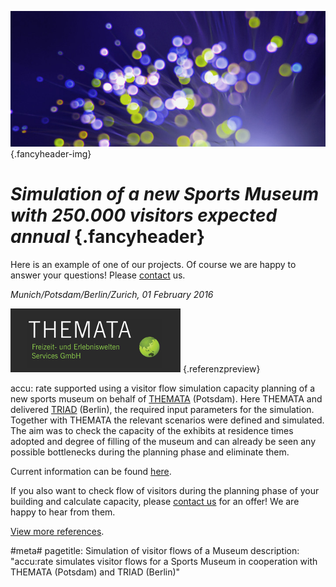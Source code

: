 ![](/img/accurate-bild-3.jpg) {.fancyheader-img}
# *Simulation of a new Sports Museum with 250.000 visitors expected annual* {.fancyheader}

Here is an example of one of our projects. Of course we are happy to answer your questions! Please [contact](kontakt) us.

*Munich/Potsdam/Berlin/Zurich, 01 February 2016*

[![Logo THEMATA](img/referenzen/themata-logo.png)](http://www.themata.de/) {.referenzpreview}

accu: rate supported using a visitor flow simulation capacity planning of a new sports museum on behalf of [THEMATA](http://www.themata.de/) (Potsdam). Here THEMATA and delivered [TRIAD](https://www.triad.de/de/projekte/fifa-world-football-museum/) (Berlin), the required input parameters for the simulation. Together with THEMATA the relevant scenarios were defined and simulated. The aim was to check the capacity of the exhibits at residence times adopted and degree of filling of the museum and can already be seen any possible bottlenecks during the planning phase and eliminate them.

Current information can be found [here](http://de.fifamuseum.com/about/media/press-releases/fifa-welt-fussball-museum-eroffnungstermin-steht-2609754/#).

If you also want to check flow of visitors during the planning phase of your building and calculate capacity, please [contact us](kontakt) for an offer! We are happy to hear from them.

[View more references](referenzen).


#meta#
pagetitle: Simulation of visitor flows of a Museum
description: "accu:rate simulates visitor flows for a Sports Museum in cooperation with THEMATA (Potsdam) and TRIAD (Berlin)"



